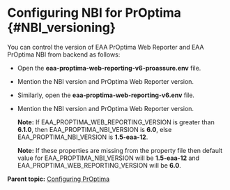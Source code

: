 # Configuring NBI for PrOptima {#NBI_versioning}

You can control the version of EAA PrOptima Web Reporter and EAA PrOptima NBI from backend as follows:

-   Open the **eaa-proptima-web-reporting-v6-proassure.env** file.
-   Mention the NBI version and PrOptima Web Reporter version.
-   Similarly, open the **eaa-proptima-web-reporting-v6.env** file.
-   Mention the NBI version and PrOptima Web Reporter version.

    **Note:** If EAA\_PROPTIMA\_WEB\_REPORTING\_VERSION is greater than **6.1.0**, then EAA\_PROPTIMA\_NBI\_VERSION is **6.0**, else EAA\_PROPTIMA\_NBI\_VERSION is **1.5-eaa-12**.

    **Note:** If these properties are missing from the property file then default value for EAA\_PROPTIMA\_NBI\_VERSION will be **1.5-eaa-12** and EAA\_PROPTIMA\_WEB\_REPORTING\_VERSION will be **6.0**.


**Parent topic:** [Configuring PrOptima](../topics/Configuring_PrOptima.md)

